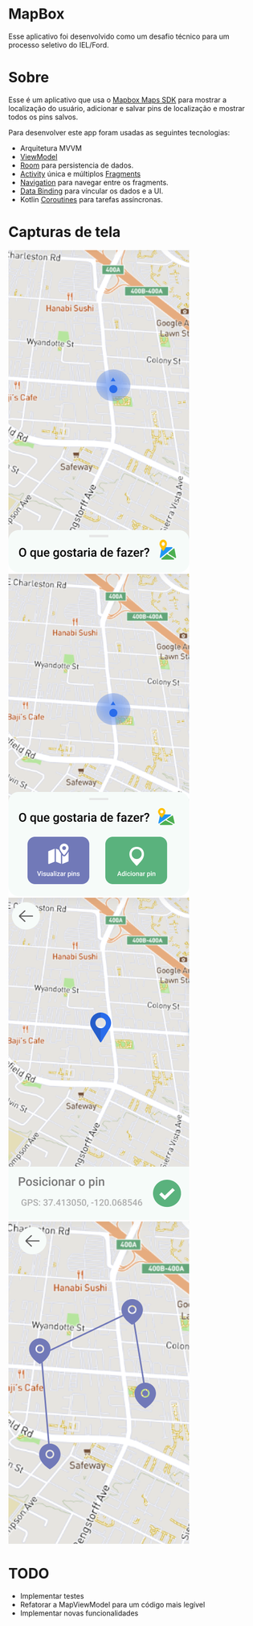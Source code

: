 # MapBox

Esse aplicativo foi desenvolvido como um desafio técnico para um processo seletivo do IEL/Ford.

# Sobre

Esse é um aplicativo que usa o [Mapbox Maps SDK](https://docs.mapbox.com/android/maps/guides/) para mostrar a localização do usuário, adicionar e salvar pins de localização e mostrar todos os pins salvos.

Para desenvolver este app foram usadas as seguintes tecnologias:

- Arquitetura MVVM
- [ViewModel](https://developer.android.com/topic/libraries/architecture/viewmodel?hl=pt-br)
- [Room](https://developer.android.com/training/data-storage/room) para persistencia de dados.
- [Activity](https://developer.android.com/guide/components/activities/intro-activities?hl=pt-br) única e múltiplos [Fragments](https://developer.android.com/guide/fragments?gclid=Cj0KCQiAjc2QBhDgARIsAMc3SqST_pEQDdcBxiO-1eEH4fAZXAUin2feUuQHSvjaCd8q5o78ld8KOrwaAqYOEALw_wcB&gclsrc=aw.ds)
- [Navigation](https://developer.android.com/guide/navigation/navigation-getting-started) para navegar entre os fragments.
- [Data Binding](https://developer.android.com/topic/libraries/data-binding) para víncular os dados e a UI.
- Kotlin [Coroutines](https://kotlinlang.org/docs/coroutines-overview.html) para tarefas assíncronas.

# Capturas de tela

![Home-screen](https://github.com/michael-pessoni/MapBox/blob/master/screenshots/Tela%20Inicial.png) ![Options-screen](https://github.com/michael-pessoni/MapBox/blob/master/screenshots/Op%C3%A7%C3%B5es.png) ![Add-screen](https://github.com/michael-pessoni/MapBox/blob/master/screenshots/Adicionar%20Pin.png) ![Show-screen](https://github.com/michael-pessoni/MapBox/blob/master/screenshots/Visualizar%20pins.png)

# TODO

- Implementar testes
- Refatorar a MapViewModel para um código mais legível
-  Implementar novas funcionalidades
